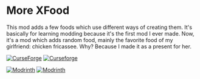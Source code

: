 # More XFood
This mod adds a few foods which use different ways of creating them. It's basically for learning modding because it's
the first mod I ever made. Now, it's a mod which adds random food, mainly the favorite food of my girlfriend: chicken
fricassee. Why? Because I made it as a present for her.

[![CurseForge](https://cf.way2muchnoise.eu/full_283021_downloads.svg)](https://www.curseforge.com/minecraft/mc-mods/morexfood)
[![Curseforge](https://cf.way2muchnoise.eu/versions/For%20MC_283021_all.svg)](https://www.curseforge.com/minecraft/mc-mods/morexfood)

[![Modrinth](https://modrinth-utils.vercel.app/api/badge/versions?id=VAmcSKsD&logo=true)](https://modrinth.com/mod/morexfood)
[![Modrinth](https://modrinth-utils.vercel.app/api/badge/downloads?id=VAmcSKsD&logo=true)](https://modrinth.com/mod/morexfood)